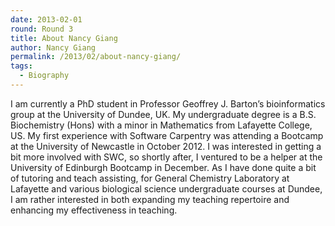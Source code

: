 ```yaml
---
date: 2013-02-01
round: Round 3
title: About Nancy Giang
author: Nancy Giang
permalink: /2013/02/about-nancy-giang/
tags:
  - Biography
---
```

I am currently a PhD student in Professor Geoffrey J. Barton&#8217;s bioinformatics group at the University of Dundee, UK. My undergraduate degree is a B.S. Biochemistry (Hons) with a minor in Mathematics from Lafayette College, US. My first experience with Software Carpentry was attending a Bootcamp at the University of Newcastle in October 2012. I was interested in getting a bit more involved with SWC, so shortly after, I ventured to be a helper at the University of Edinburgh Bootcamp in December. As I have done quite a bit of tutoring and teach assisting, for General Chemistry Laboratory at Lafayette and various biological science undergraduate courses at Dundee, I am rather interested in both expanding my teaching repertoire and enhancing my effectiveness in teaching.
